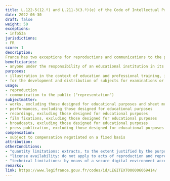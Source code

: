 ```yaml
---
title: L.122-5(12.º) and L.211-3(3.º)(e) of the Code of Intellectual Property
date: 2022-06-30 
draft: false
weight: 50
exceptions:
- info53a
jurisdictions:
- FR
score: 1
description: 
France has two exceptions for reproductions and communications to the public that take place under the responsibility of an educational establishment for purposes of illustration for teaching, examinations and competitions, one applicable to works (L.122-5(12.º)) and another applicable to other subject matter protected by related rights (L.211-3(3.º)(e)). These exceptions are subject to compensation and to license availability.
beneficiaries:
- anyone under the responsibility of an educational institution in its premises or in other places, for an audience composed mainly of pupils, students or teachers directly concerned by the act of teaching or training requiring this representation or reproduction, or by means of a secure digital environment accessible only to pupils, students and teaching staff of this establishment
purposes:
- illustration in the context of education and professional training, including apprenticeship, with non-commercial purposes
- for the development and distribution of subjects for examinations or competition organized as an extension of the teaching (excluding any activity for recreational purposes), with non-commercial purposes
usage:
- reproduction
- communication to the public ("representation")
subjectmatter:
- works, excluding those designed for educational purposes and sheet music in non-digital form
- performances, excluding those designed for educational purposes
- recordings, excluding those designed for educational purposes
- film fixations, excluding those designed for educational purposes
- broadcasts, excluding those designed for educational purposes
- press publication, excluding those designed for educational purposes
compensation:
- subject to compensation negotiated on a fixed basis
attribution: 
otherConditions: 
- "quantity limitations: extracts, to the extent justified by the purpose"
- "license availability: do not apply to acts of reproduction and representation in digital form when adequate licenses authorize these acts for illustration purposes in the context of education and professional training and meet to the needs and specificities of the establishments are offered in a visible manner to the educational establishments"
- "technical limitations: by means of a secure digital environment accessible only to pupils, students and teaching staff of this establishment" 
remarks:
link: https://www.legifrance.gouv.fr/codes/id/LEGITEXT000006069414/
---
```

